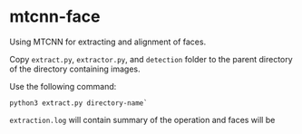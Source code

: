 # mtcnn-face
Using MTCNN for extracting and alignment of faces.

Copy `extract.py`, `extractor.py`, and `detection` folder to the parent directory of the directory containing images.

Use the following command:

```python3 extract.py directory-name` ```

`extraction.log` will contain summary of the operation and faces will be 
